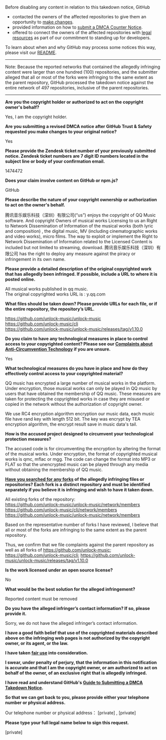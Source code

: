 Before disabling any content in relation to this takedown notice, GitHub
- contacted the owners of the affected repositories to give them an opportunity to [make changes](https://docs.github.com/en/github/site-policy/dmca-takedown-policy#a-how-does-this-actually-work).
- provided information on how to [submit a DMCA Counter Notice](https://docs.github.com/en/articles/guide-to-submitting-a-dmca-counter-notice).
- offered to connect the owners of the affected repositories with [legal resources](https://github.blog/2020-11-16-standing-up-for-developers-youtube-dl-is-back/#developer-defense-fund) as part of our commitment to standing up for developers.

To learn about when and why GitHub may process some notices this way, please visit our [README](https://github.com/github/dmca/blob/master/README.md#anatomy-of-a-takedown-notice).

---

Note: Because the reported networks that contained the allegedly infringing content were larger than one hundred (100) repositories, and the submitter alleged that all or most of the forks were infringing to the same extent as the parent repository, GitHub processed the takedown notice against the entire network of 497 repositories, inclusive of the parent repositories. 

---

**Are you the copyright holder or authorized to act on the copyright owner's behalf?**

Yes, I am the copyright holder.

**Are you submitting a revised DMCA notice after GitHub Trust & Safety requested you make changes to your original notice?**

Yes

**Please provide the Zendesk ticket number of your previously submitted notice. Zendesk ticket numbers are 7 digit ID numbers located in the subject line or body of your confirmation email.**

1474472

**Does your claim involve content on GitHub or npm.js?**

GitHub

**Please describe the nature of your copyright ownership or authorization to act on the owner's behalf.**

腾讯音乐娱乐科技（深圳）有限公司(“us”) enjoys the copyright of QQ Music software. And copyright Owners of musical works Licensing to us an Right to Network Dissemination of Information of the musical works (both lyric and composition) , the digital music, MV (including cinematographic works and video works), micro films. The way to exploit or implement the Right to Network Dissemination of Information related to the Licensed Content is included but not limited to streaming, download. 腾讯音乐娱乐科技（深圳）有限公司 has the right to deploy any measure against the piracy or infringement in its own name.

**Please provide a detailed description of the original copyrighted work that has allegedly been infringed. If possible, include a URL to where it is posted online.**

All musical works published in qq music.  
The original copyrighted works URL is : y.qq.com

**What files should be taken down? Please provide URLs for each file, or if the entire repository, the repository’s URL.**

https://github.com/unlock-music/unlock-music  
https://github.com/unlock-music/cli  
https://github.com/unlock-music/unlock-music/releases/tag/v1.10.0

**Do you claim to have any technological measures in place to control access to your copyrighted content? Please see our <a href="https://docs.github.com/articles/guide-to-submitting-a-dmca-takedown-notice#complaints-about-anti-circumvention-technology">Complaints about Anti-Circumvention Technology</a> if you are unsure.**

Yes

**What technological measures do you have in place and how do they effectively control access to your copyrighted material?**

QQ music has encrypted a large number of musical works in the platform. Under encryption, those musical works can only be played in QQ music by users that have obtained the membership of QQ music. These measures are taken for protecting the copyrighted works in case they are misused or copied in the network without the authorization of copyright owner.

We use RC4 encryption algorithm encryption our music data, each music file have rand key with length 512 bit.
The key was encrypt by TEA encryption algorithm, the encrypt result save in music data's tail.

**How is the accused project designed to circumvent your technological protection measures?**

The accused code is for circumventing the encryption by altering the format of the musical works. Under encryption, the format of copyrighted musical works is qmc, mflac or mgg. The code can change the format into MP3 or FLAT so that the unencrypted music can be played through any media without obtaining the membership of QQ music.

**<a href="https://docs.github.com/articles/dmca-takedown-policy#b-what-about-forks-or-whats-a-fork">Have you searched for any forks</a> of the allegedly infringing files or repositories? Each fork is a distinct repository and must be identified separately if you believe it is infringing and wish to have it taken down.**

All existing forks of the repository:  
https://github.com/unlock-music/unlock-music/network/members  
https://github.com/unlock-music/cli/network/members  
https://github.com/unlock-music/unlock-music/network/members

Based on the representative number of forks I have reviewed, I believe that all or most of the forks are infringing to the same extent as the parent repository.

Thus, we confirm that we file complaints against the parent repository as well as all forks of https://github.com/unlock-music; https://github.com/unlock-music/cli; https://github.com/unlock-music/unlock-music/releases/tag/v1.10.0

**Is the work licensed under an open source license?**

No

**What would be the best solution for the alleged infringement?**

Reported content must be removed

**Do you have the alleged infringer’s contact information? If so, please provide it.**

Sorry, we do not have the alleged infringer’s contact information.

**I have a good faith belief that use of the copyrighted materials described above on the infringing web pages is not authorized by the copyright owner, or its agent, or the law.**

**I have taken <a href="https://www.lumendatabase.org/topics/22">fair use</a> into consideration.**

**I swear, under penalty of perjury, that the information in this notification is accurate and that I am the copyright owner, or am authorized to act on behalf of the owner, of an exclusive right that is allegedly infringed.**

**I have read and understand GitHub's <a href="https://docs.github.com/articles/guide-to-submitting-a-dmca-takedown-notice/">Guide to Submitting a DMCA Takedown Notice</a>.**

**So that we can get back to you, please provide either your telephone number or physical address.**

Our telephone number or physical address： 
[private] , [private]

**Please type your full legal name below to sign this request.**

[private]
